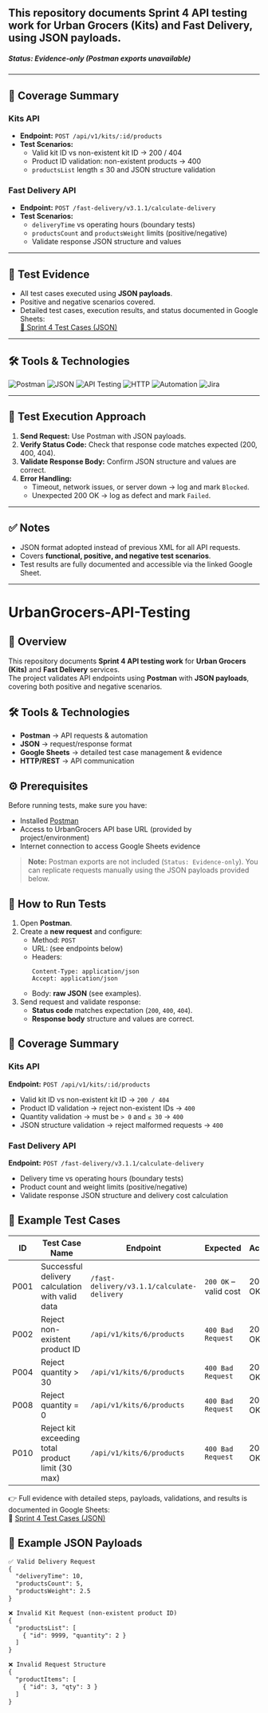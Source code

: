 


## This repository documents Sprint 4 API testing work for **Urban Grocers (Kits)** and **Fast Delivery**, using **JSON** payloads.

##### Status: Evidence-only (Postman exports unavailable)  
---

## 🧪 Coverage Summary

### Kits API
- **Endpoint:** `POST /api/v1/kits/:id/products`
- **Test Scenarios:**
  - Valid kit ID vs non-existent kit ID → 200 / 404
  - Product ID validation: non-existent products → 400
  - `productsList` length ≤ 30 and JSON structure validation

### Fast Delivery API
- **Endpoint:** `POST /fast-delivery/v3.1.1/calculate-delivery`
- **Test Scenarios:**
  - `deliveryTime` vs operating hours (boundary tests)
  - `productsCount` and `productsWeight` limits (positive/negative)
  - Validate response JSON structure and values

---

## 📄 Test Evidence
- All test cases executed using **JSON payloads**.
- Positive and negative scenarios covered.
- Detailed test cases, execution results, and status documented in Google Sheets:  
[📎 Sprint 4 Test Cases (JSON)](https://docs.google.com/spreadsheets/d/1EIoT3fpPra5E0-Ac9f7rUX0_qLcpxwEIY0Y8g8NbtMI/edit?usp=share_link)

---

## 🛠 Tools & Technologies

![Postman](https://img.shields.io/badge/Postman-FF6C37?style=for-the-badge&logo=postman&logoColor=white)
![JSON](https://img.shields.io/badge/JSON-000000?style=for-the-badge&logo=json&logoColor=white)
![API Testing](https://img.shields.io/badge/API%20Testing-007ACC?style=for-the-badge)
![HTTP](https://img.shields.io/badge/HTTP-009688?style=for-the-badge)
![Automation](https://img.shields.io/badge/Automation-4CAF50?style=for-the-badge)
![Jira](https://img.shields.io/badge/Jira-0052CC?style=for-the-badge&logo=jira&logoColor=white)


---

## 📌 Test Execution Approach

1. **Send Request:** Use Postman with JSON payloads.  
2. **Verify Status Code:** Check that response code matches expected (200, 400, 404).  
3. **Validate Response Body:** Confirm JSON structure and values are correct.  
4. **Error Handling:**  
   - Timeout, network issues, or server down → log and mark `Blocked`.  
   - Unexpected 200 OK → log as defect and mark `Failed`.

---

## ✅ Notes
- JSON format adopted instead of previous XML for all API requests.  
- Covers **functional, positive, and negative test scenarios**.  
- Test results are fully documented and accessible via the linked Google Sheet.

---

# UrbanGrocers-API-Testing  

## 📌 Overview  
This repository documents **Sprint 4 API testing work** for **Urban Grocers (Kits)** and **Fast Delivery** services.  
The project validates API endpoints using **Postman** with **JSON payloads**, covering both positive and negative scenarios.  

## 🛠 Tools & Technologies  
- **Postman** → API requests & automation  
- **JSON** → request/response format  
- **Google Sheets** → detailed test case management & evidence  
- **HTTP/REST** → API communication  

## ⚙️ Prerequisites  
Before running tests, make sure you have:  
- Installed [Postman](https://www.postman.com/downloads/)  
- Access to UrbanGrocers API base URL (provided by project/environment)  
- Internet connection to access Google Sheets evidence  

> **Note:** Postman exports are not included (`Status: Evidence-only`). You can replicate requests manually using the JSON payloads provided below.  

## 🚀 How to Run Tests  
1. Open **Postman**.  
2. Create a **new request** and configure:  
   - Method: `POST`  
   - URL: (see endpoints below)  
   - Headers:  
     ```
     Content-Type: application/json
     Accept: application/json
     ```  
   - Body: **raw JSON** (see examples).  
3. Send request and validate response:  
   - **Status code** matches expectation (`200`, `400`, `404`).  
   - **Response body** structure and values are correct.  

## 🧪 Coverage Summary  

### Kits API  
**Endpoint:** `POST /api/v1/kits/:id/products`  
- Valid kit ID vs non-existent kit ID → `200 / 404`  
- Product ID validation → reject non-existent IDs → `400`  
- Quantity validation → must be `> 0` and `≤ 30` → `400`  
- JSON structure validation → reject malformed requests → `400`  

### Fast Delivery API  
**Endpoint:** `POST /fast-delivery/v3.1.1/calculate-delivery`  
- Delivery time vs operating hours (boundary tests)  
- Product count and weight limits (positive/negative)  
- Validate response JSON structure and delivery cost calculation  

## 📄 Example Test Cases  

| **ID** | **Test Case Name**                                     | **Endpoint**                               | **Expected**          | **Actual** | **Status** |
|--------|--------------------------------------------------------|--------------------------------------------|-----------------------|------------|------------|
| P001   | Successful delivery calculation with valid data        | `/fast-delivery/v3.1.1/calculate-delivery` | `200 OK` – valid cost | 200 OK     | ✅ PASSED  |
| P002   | Reject non-existent product ID                         | `/api/v1/kits/6/products`                  | `400 Bad Request`     | 200 OK     | ❌ FAILED  |
| P004   | Reject quantity > 30                                   | `/api/v1/kits/6/products`                  | `400 Bad Request`     | 200 OK     | ❌ FAILED  |
| P008   | Reject quantity = 0                                    | `/api/v1/kits/6/products`                  | `400 Bad Request`     | 200 OK     | ❌ FAILED  |
| P010   | Reject kit exceeding total product limit (30 max)      | `/api/v1/kits/6/products`                  | `400 Bad Request`     | 200 OK     | ❌ FAILED  |

👉 Full evidence with detailed steps, payloads, validations, and results is documented in Google Sheets:  
📎 [Sprint 4 Test Cases (JSON)](https://docs.google.com/spreadsheets/d/1EIoT3fpPra5E0-Ac9f7rUX0_qLcpxwEIY0Y8g8NbtMI/edit?usp=sharing)  


## 🧾 Example JSON Payloads  

```md
✅ Valid Delivery Request
{
  "deliveryTime": 10,
  "productsCount": 5,
  "productsWeight": 2.5
}

❌ Invalid Kit Request (non-existent product ID)
{
  "productsList": [
    { "id": 9999, "quantity": 2 }
  ]
}

❌ Invalid Request Structure
{
  "productItems": [
    { "id": 3, "qty": 3 }
  ]
}
